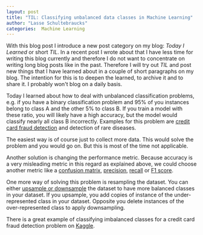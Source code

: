 ```yaml
---
layout: post
title: "TIL: Classifying unbalanced data classes in Machine Learning"
author: "Lasse Schultebraucks"
categories:  Machine Learning
---
```


With this blog post I introduce a new post category on my blog: *Today I Learned* or short *TIL*. 
In a recent post I wrote about that I have less time for writing this blog currently and therefore I do not want to concentrate on writing long blog posts like in the past.
Therefore I will try out *TIL* and post new things that I have learned about in a couple of short paragraphs on my blog. The intention for this is to deepen the learned, to archive it and to share it.
I probably won't blog on a daily basis.

Today I learned about how to deal with unbalanced classification problems, e.g. if you have a binary classification problem and 95% of you instances belong to class A and the other 5% to class B.
If you train a model with these ratio, you will likely have a high accuracy, but the model would classify nearly all class B incorrectly. Examples for this problem are [credit card fraud detection](https://www.kaggle.com/mlg-ulb/creditcardfraud/) and detection of rare diseases.

The easiest way is of course just to collect more data. This would solve the problem and you would go on. But this is most of the time not applicable.

Another solution is changing the performance metric. Because accuracy is a very misleading metric in this regard as explained above, we could choose another metric like a [confusion matrix](http://scikit-learn.org/stable/modules/generated/sklearn.metrics.confusion_matrix.html), [precision](http://scikit-learn.org/stable/modules/generated/sklearn.metrics.precision_score.html), [recall](http://scikit-learn.org/stable/modules/generated/sklearn.metrics.recall_score.html) or [F1 score](http://scikit-learn.org/stable/modules/generated/sklearn.metrics.f1_score.html).

One more way of solving this problem is resampling the dataset. You can either [upsample or downsample](https://en.wikipedia.org/wiki/Oversampling_and_undersampling_in_data_analysis) the dataset to have more balanced classes in your dataset.
If you upsample, you add copies of instance of the under-represented class in your dataset. Opposite you delete instances of the over-represented class to apply downsampling.

There is a great example of classifying imbalanced classes for a credit card fraud detection problem on [Kaggle](https://www.kaggle.com/joparga3/in-depth-skewed-data-classif-93-recall-acc-now).